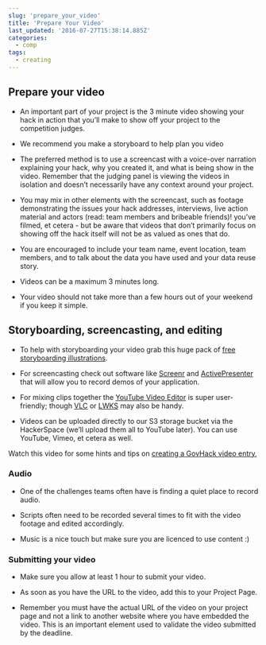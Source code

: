 ```yaml
---
slug: 'prepare_your_video'
title: 'Prepare Your Video'
last_updated: '2016-07-27T15:38:14.885Z'
categories:
  - comp
tags:
  - creating
---
```


## Prepare your video

* An important part of your project is the 3 minute video showing your hack in action that you’ll make to show off your project to the competition judges.

* We recommend you make a storyboard to help plan you video

* The preferred method is to use a screencast with a voice-over narration explaining your hack, why you created it, and what is being show in the video. Remember that the judging panel is viewing the videos in isolation and doesn’t necessarily have any context around your project.

* You may mix in other elements with the screencast, such as footage demonstrating the issues your hack addresses, interviews, live action material and actors (read: team members and bribeable friends)! you’ve filmed, et cetera - but be aware that videos that don’t primarily focus on showing off the hack itself will not be as valued as ones that do.

* You are encouraged to include your team name, event location, team members, and to talk about the data you have used and your data reuse story.

* Videos can be a maximum 3 minutes long. 

* Your video should not take more than a few hours out of your weekend if you keep it simple.

## Storyboarding, screencasting, and editing

* To help with storyboarding your video grab this huge pack of [free storyboarding illustrations](https://dribbble.com/shots/1083617-430-FREE-storyboard-illustrations).

* For screencasting check out software like [Screenr](http://www.screenr.com/) and [ActivePresenter](http://atomisystems.com/activepresenter/free-edition/) that will allow you to record demos of your application.

* For mixing clips together the [YouTube Video Editor](https://www.youtube.com/editor) is super user-friendly; though [VLC](http://www.videolan.org/vlmc) or [LWKS](http://www.lwks.com/) may also be handy.

* Videos can be uploaded directly to our S3 storage bucket via the HackerSpace (we’ll upload them all to YouTube later). You can use YouTube, Vimeo, et cetera as well.

 Watch this video for some hints and tips on [creating a GovHack video entry](https://youtu.be/K-GiOtHN4FY), 

### **Audio**

* One of the challenges teams often have is finding a quiet place to record audio. 

* Scripts often need to be recorded several times to fit with the video footage and edited accordingly.

* Music is a nice touch but make sure you are licenced to use content :)

### **Submitting your video**

* Make sure you allow at least 1 hour to submit your video.   

* As soon as you have the URL to the video, add this to your Project Page.  

*  Remember you must have the actual URL of the video on your project page and not  a link to another website where you have embedded the video. This is an important element used to validate the video submitted by the deadline.


